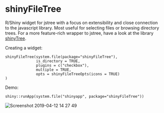 # shinyFileTree

R/Shiny widget for jstree with a focus on extensibility and close connection to the javascript library. Most useful for selecting files or browsing directory trees. For a more feature-rich wrapper to jstree, have a look at the library [shinyTree](https://github.com/shinyTree/shinyTree). 

Creating a widget:
```
shinyFileTree(system.file(package="shinyFileTree"), 
              is_directory = TRUE,
              plugins = c("checkbox"),
              multiple = TRUE,
              opts = shinyFileTreeOpts(icons = TRUE)
)
```

Demo:
```
shiny::runApp(system.file("shinyapp", package="shinyFileTree"))
```
![Screenshot 2019-04-12 14 27 49](https://user-images.githubusercontent.com/516060/56058356-2b21eb00-5d2f-11e9-9aae-84f676e64cf8.png)

